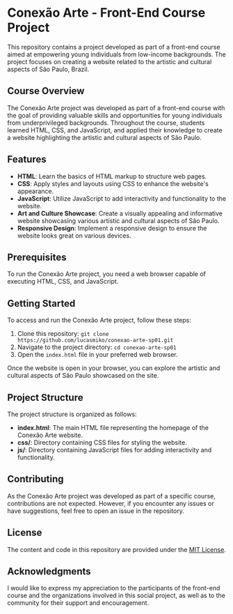 # Conexão Arte - Front-End Course Project

This repository contains a project developed as part of a front-end course aimed at empowering young individuals from low-income backgrounds. The project focuses on creating a website related to the artistic and cultural aspects of São Paulo, Brazil.

## Course Overview

The Conexão Arte project was developed as part of a front-end course with the goal of providing valuable skills and opportunities for young individuals from underprivileged backgrounds. Throughout the course, students learned HTML, CSS, and JavaScript, and applied their knowledge to create a website highlighting the artistic and cultural aspects of São Paulo.

## Features

- **HTML**: Learn the basics of HTML markup to structure web pages.
- **CSS**: Apply styles and layouts using CSS to enhance the website's appearance.
- **JavaScript**: Utilize JavaScript to add interactivity and functionality to the website.
- **Art and Culture Showcase**: Create a visually appealing and informative website showcasing various artistic and cultural aspects of São Paulo.
- **Responsive Design**: Implement a responsive design to ensure the website looks great on various devices.

## Prerequisites

To run the Conexão Arte project, you need a web browser capable of executing HTML, CSS, and JavaScript.

## Getting Started

To access and run the Conexão Arte project, follow these steps:

1. Clone this repository: `git clone https://github.com/lucasmiko/conexao-arte-sp01.git`
2. Navigate to the project directory: `cd conexao-arte-sp01`
3. Open the `index.html` file in your preferred web browser.

Once the website is open in your browser, you can explore the artistic and cultural aspects of São Paulo showcased on the site.

## Project Structure

The project structure is organized as follows:

- **index.html**: The main HTML file representing the homepage of the Conexão Arte website.
- **css/**: Directory containing CSS files for styling the website.
- **js/**: Directory containing JavaScript files for adding interactivity and functionality.

## Contributing

As the Conexão Arte project was developed as part of a specific course, contributions are not expected. However, if you encounter any issues or have suggestions, feel free to open an issue in the repository.

## License

The content and code in this repository are provided under the [MIT License](LICENSE).

## Acknowledgments

I would like to express my appreciation to the participants of the front-end course and the organizations involved in this social project, as well as to the community for their support and encouragement.
